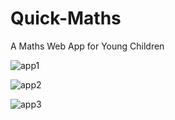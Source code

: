 # Quick-Maths
A Maths Web App for Young Children

![app1](https://user-images.githubusercontent.com/48474999/58830753-f5202980-8642-11e9-846b-155f227b6300.PNG)

![app2](https://user-images.githubusercontent.com/48474999/58830759-f9e4dd80-8642-11e9-93df-2f913f22be8c.PNG)

![app3](https://user-images.githubusercontent.com/48474999/58830762-fbaea100-8642-11e9-8c2b-62442939345c.PNG)
